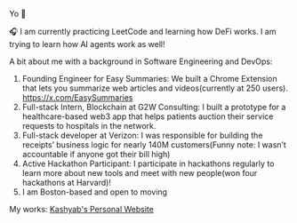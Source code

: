 Yo 👋 

🎧 I am currently practicing LeetCode and learning how DeFi works. I am trying to learn how AI agents work as well!

A bit about me with a background in Software Engineering and DevOps:
1. Founding Engineer for Easy Summaries: We built a Chrome Extension that lets you summarize web articles and videos(currently at 250 users). https://x.com/EasySummaries
2. Full-stack Intern, Blockchain at G2W Consulting: I built a prototype for a healthcare-based web3 app that helps patients auction their service requests to hospitals in the network.
3. Full-stack developer at Verizon: I was responsible for building the receipts’ business logic for nearly 140M customers(Funny note: I wasn’t accountable if anyone got their bill high)
4. Active Hackathon Participant: I participate in hackathons regularly to learn more about new tools and meet with new people(won four hackathons at Harvard)!
5. I am Boston-based and open to moving

My works: [Kashyab's Personal Website](https://kashyab.vercel.app?medium=github-bio)


